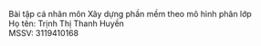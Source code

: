 Bài tập cá nhân môn Xây dựng phần mềm theo mô hình phân lớp <br>
Họ tên: Trịnh Thị Thanh Huyền <br>
MSSV: 3119410168
